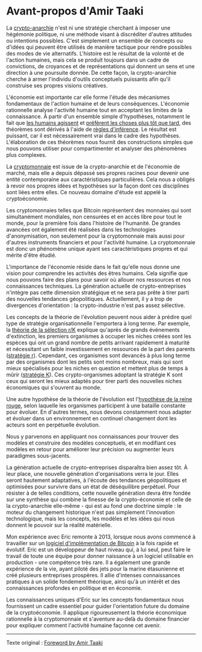 Avant-propos d'Amir Taaki
=========================

La [crypto-anarchie](https://fr.wikipedia.org/wiki/Crypto-anarchisme) n'est ni une stratégie cherchant à imposer une hégémonie politique, ni une méthode visant à discréditer d'autres attitudes ou intentions possibles. C'est simplement un ensemble de concepts ou d'idées qui peuvent être utilisés de manière tactique pour rendre possibles des modes de vie alternatifs. L'histoire est le résultat de la volonté et de l'action humaines, mais cela se produit toujours dans un cadre de convictions, de croyances et de représentations qui donnent un sens et une direction à une poursuite donnée. De cette façon, la crypto-anarchie cherche à armer l'individu d'outils conceptuels puissants afin qu'il construise ses propres visions créatives.

L'économie est importante car elle forme l'étude des mécanismes fondamentaux de l'action humaine et de leurs conséquences. L'économie rationnelle analyse l'activité humaine tout en acceptant les limites de la connaissance. À partir d'un ensemble simple d'hypothèses, notamment le fait que [les humains agissent](https://www.wikiberal.org/wiki/L%27Action_humaine) et [préfèrent les choses plus tôt que tard](https://www.wikiberal.org/wiki/Pr%C3%A9f%C3%A9rence_temporelle), des théorèmes sont dérivés à l'aide de [règles d'inférence](https://fr.wikipedia.org/wiki/R%C3%A8gle_d%27inf%C3%A9rence). Le résultat est puissant, car il est nécessairement vrai dans le cadre des hypothèses. L'élaboration de ces théorèmes nous fournit des constructions simples que nous pouvons utiliser pour compartimenter et analyser des phénomènes plus complexes.

La [cryptomonnaie](https://fr.wikipedia.org/wiki/Cryptomonnaie) est issue de la crypto-anarchie et de l'économie de marché, mais elle a depuis dépassé ses propres racines pour devenir une entité contemporaine aux caractéristiques particulières. Cela nous a obligés à revoir nos propres idées et hypothèses sur la façon dont ces disciplines sont liées entre elles. Ce nouveau domaine d'étude est appelé la cryptoéconomie.

Les cryptomonnaies telles que Bitcoin représentent des monnaies qui sont simultanément mondiales, non censurées et en accès libre pour tout le monde, pour la première fois dans l'histoire de l'humanité. De grandes avancées ont également été réalisées dans les technologies d'anonymisation, non seulement pour la cryptomonnaie mais aussi pour d'autres instruments financiers et pour l'activité humaine. La cryptomonnaie est donc un phénomène unique ayant ses caractéristiques propres et qui mérite d'être étudié.

L'importance de l'économie réside dans le fait qu'elle nous donne une vision pour comprendre les activités des êtres humains. Cela signifie que nous pouvons faire des plans pour savoir où allouer nos ressources et nos connaissances techniques. La génération actuelle de crypto-entreprises n'intègre pas cette dimension stratégique et ne sera pas prête à tirer parti des nouvelles tendances géopolitiques. Actuellement, il y a trop de divergences d'orientation : la crypto-industrie n'est pas assez sélective.

Les concepts de la théorie de l'évolution peuvent nous aider à prédire quel type de stratégie organisationnelle l'emportera à long terme. Par exemple, la [théorie de la sélection r/K](https://fr.wikipedia.org/wiki/Mod%C3%A8le_%C3%A9volutif_r/K) explique qu'après de grands événements d'extinction, les premiers organismes à occuper les niches créées sont les espèces qui ont un grand nombre de petits arrivant rapidement à maturité et nécessitant un faible investissement en ressources de la part des parents ([stratégie r](https://fr.wikipedia.org/wiki/Mod%C3%A8le_%C3%A9volutif_r/K#Strat%C3%A9gie_r)). Cependant, ces organismes sont devancés à plus long terme par des organismes dont les petits sont moins nombreux, mais qui sont mieux spécialisés pour les niches en question et mettent plus de temps à mûrir ([stratégie K](https://fr.wikipedia.org/wiki/Mod%C3%A8le_%C3%A9volutif_r/K#Strat%C3%A9gie_K)). Ces crypto-organismes adoptant la stratégie K sont ceux qui seront les mieux adaptés pour tirer parti des nouvelles niches économiques qui s'ouvrent au monde.

Une autre hypothèse de la théorie de l'évolution est l'[hypothèse de la reine rouge](https://fr.wikipedia.org/wiki/Hypoth%C3%A8se_de_la_reine_rouge), selon laquelle les organismes participent à une bataille constante pour évoluer. En d'autres termes, nous devons constamment nous adapter et évoluer dans un environnement en continuel changement dont les acteurs sont en perpétuelle évolution.

Nous y parvenons en appliquant nos connaissances pour trouver des modèles et construire des modèles conceptuels, et en modifiant ces modèles en retour pour améliorer leur précision ou augmenter leurs paradigmes sous-jacents.

La génération actuelle de crypto-entreprises disparaîtra bien assez tôt. À leur place, une nouvelle génération d'organisations verra le jour. Elles seront hautement adaptatives, à l'écoute des tendances géopolitiques et optimisées pour survivre dans un état de déséquilibre perpétuel. Pour résister à de telles conditions, cette nouvelle génération devra être fondée sur une synthèse qui combine la finesse de la crypto-économie et celle de la crypto-anarchie elle-même - qui est au fond une doctrine simple : le moteur du changement historique n'est pas simplement l'innovation technologique, mais les concepts, les modèles et les idées qui nous donnent le pouvoir sur la réalité matérielle.

Mon expérience avec Eric remonte à 2013, lorsque nous avons commencé à travailler sur un [logiciel d'implémentation de Bitcoin](https://github.com/libbitcoin/) à la fois rapide et évolutif. Eric est un développeur de haut niveau qui, à lui seul, peut faire le travail de toute une équipe pour donner naissance à un logiciel utilisable en production - une compétence très rare. Il a également une grande expérience de la vie, ayant piloté des jets pour la marine étasunienne et créé plusieurs entreprises prospères. Il allie d'intenses connaissances pratiques à un solide fondement théorique, ainsi qu'à un intérêt et des connaissances profondes en politique et en économie.

Les connaissances uniques d'Eric sur les concepts fondamentaux nous fournissent un cadre essentiel pour guider l'orientation future du domaine de la cryptoéconomie. Il applique rigoureusement la théorie économique rationnelle à la cryptomonnaie et s'aventure au-delà du domaine financier pour expliquer comment l'activité humaine façonne cet avenir.

---

Texte original : [Foreword by Amir Taaki](https://github.com/libbitcoin/libbitcoin-system/wiki/Foreword-by-Amir-Taaki)